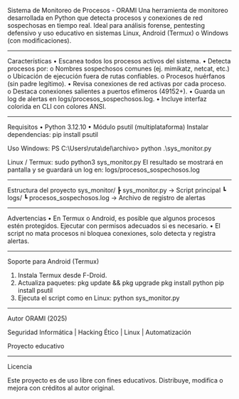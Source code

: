 Sistema de Monitoreo de Procesos - ORAMI
Una herramienta de monitoreo desarrollada en Python que detecta procesos y conexiones de red sospechosas en tiempo real. Ideal para análisis forense, pentesting defensivo y uso educativo en sistemas Linux, Android (Termux) o Windows (con modificaciones).
________________________________________
Características
•	Escanea todos los procesos activos del sistema.
•	Detecta procesos por:
o	Nombres sospechosos comunes (ej. mimikatz, netcat, etc.)
o	Ubicación de ejecución fuera de rutas confiables.
o	Procesos huérfanos (sin padre legítimo).
•	Revisa conexiones de red activas por cada proceso.
o	Destaca conexiones salientes a puertos efímeros (49152+).
•	Guarda un log de alertas en logs/procesos_sospechosos.log.
•	Incluye interfaz colorida en CLI con colores ANSI.
________________________________________
Requisitos
•	Python 3.12.10
•	Módulo psutil (multiplataforma)
Instalar dependencias:
  pip install psutil

Uso
Windows:
  PS C:\Users\ruta\del\archivo> python .\sys_monitor.py

Linux / Termux:
  sudo python3 sys_monitor.py
El resultado se mostrará en pantalla y se guardará un log en:
  logs/procesos_sospechosos.log
________________________________________
Estructura del proyecto
sys_monitor/
 ┣ sys_monitor.py          → Script principal
 ┗ logs/
    ┗ procesos_sospechosos.log   → Archivo de registro de alertas
________________________________________
Advertencias
•	En Termux o Android, es posible que algunos procesos estén protegidos. Ejecutar con permisos adecuados si es necesario.
•	El script no mata procesos ni bloquea conexiones, solo detecta y registra alertas.
________________________________________
Soporte para Android (Termux)
1.	Instala Termux desde F-Droid.
2.	Actualiza paquetes:
  pkg update && pkg upgrade
  pkg install python
  pip install psutil
4.	Ejecuta el script como en Linux:
  python sys_monitor.py
________________________________________
Autor
ORAMI (2025)

Seguridad Informática | Hacking Ético | Linux | Automatización

Proyecto educativo
________________________________________
Licencia

Este proyecto es de uso libre con fines educativos.
Distribuye, modifica o mejora con créditos al autor original.



